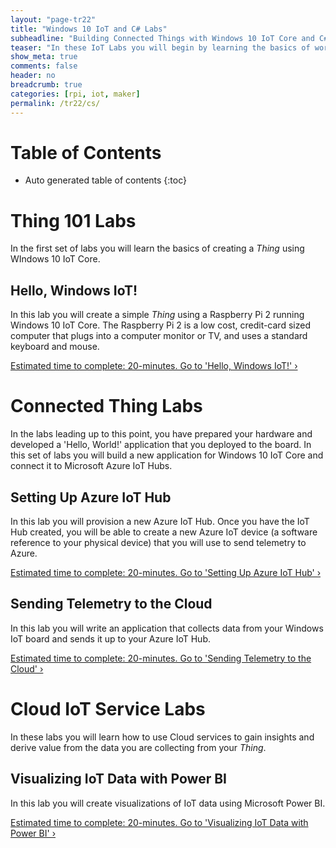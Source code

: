 ```yaml
---
layout: "page-tr22"
title: "Windows 10 IoT and C# Labs"
subheadline: "Building Connected Things with Windows 10 IoT Core and C#"
teaser: "In these IoT Labs you will begin by learning the basics of working with Windows 10 IoT Core connected to sensors and devices. You will move on to connecting the device to the Cloud. You will learn how to leverage Microsoft Azure services to collect data and control devices and use advanced services like analytics and machine learningto discover insights using your Things."
show_meta: true
comments: false
header: no
breadcrumb: true
categories: [rpi, iot, maker]
permalink: /tr22/cs/
---
```


# Table of Contents
*  Auto generated table of contents
{:toc}

# Thing 101 Labs
In the first set of labs you will learn the basics of creating a _Thing_ using WIndows 10 IoT Core.

## Hello, Windows IoT!
In this lab you will create a simple _Thing_ using a Raspberry Pi 2 running Windows 10 IoT Core. The Raspberry Pi 2 is a low cost, credit-card sized computer that plugs into a computer monitor or TV, and uses a standard keyboard and mouse.

<a class="radius button small" href="{{ site.url }}/tr22/cs/hello-windows-iot/">Estimated time to complete: 20-minutes. Go to  'Hello, Windows IoT!' ›</a>

# Connected Thing Labs
In the labs leading up to this point, you have prepared your hardware and developed a 'Hello, World!' application that you deployed to the board. In this set of labs you will build a new application for Windows 10 IoT Core and connect it to Microsoft Azure IoT Hubs.

## Setting Up Azure IoT Hub
In this lab you will provision a new Azure IoT Hub. Once you have the IoT Hub created, you will be able to create a new Azure IoT device (a software reference to your physical device) that you will use to send telemetry to Azure.

<a class="radius button small" href="{{ site.url }}/tr22/cs/setup-azure-iot-hub/">Estimated time to complete: 20-minutes. Go to  'Setting Up Azure IoT Hub' ›</a>

## Sending Telemetry to the Cloud
In this lab you will write an application that collects data from your Windows IoT board and sends it up to your Azure IoT Hub.

<a class="radius button small" href="{{ site.url }}/tr22/cs/sending-telemetry/">Estimated time to complete: 20-minutes. Go to  'Sending Telemetry to the Cloud' ›</a>

# Cloud IoT Service Labs
In these labs you will learn how to use Cloud services to gain insights and derive value from the data you are collecting from your _Thing_.

## Visualizing IoT Data with Power BI
In this lab you will create visualizations of IoT data using Microsoft Power BI.

<a class="radius button small" href="{{ site.url }}/tr22/cs/visualize-iot-with-powerbi/">Estimated time to complete: 20-minutes. Go to  'Visualizing IoT Data with Power BI' ›</a>